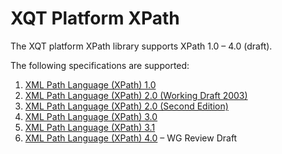# XQT Platform XPath
The XQT platform XPath library supports XPath 1.0 &ndash; 4.0 (draft).

The following specifications are supported:
1. [XML Path Language (XPath) 1.0](https://www.w3.org/TR/1999/REC-xpath-19991116)
2. [XML Path Language (XPath) 2.0 (Working Draft 2003)](https://www.w3.org/TR/2003/WD-xpath20-20030502/#doc-ExprComment)
3. [XML Path Language (XPath) 2.0 (Second Edition)](https://www.w3.org/TR/2010/REC-xpath20-20101214/)
4. [XML Path Language (XPath) 3.0](https://www.w3.org/TR/2014/REC-xpath-30-20140408/)
5. [XML Path Language (XPath) 3.1](https://www.w3.org/TR/2017/REC-xpath-31-20170321/)
6. [XML Path Language (XPath) 4.0](https://qt4cg.org/specifications/xquery-40/xpath-40.html) &ndash; WG Review Draft
